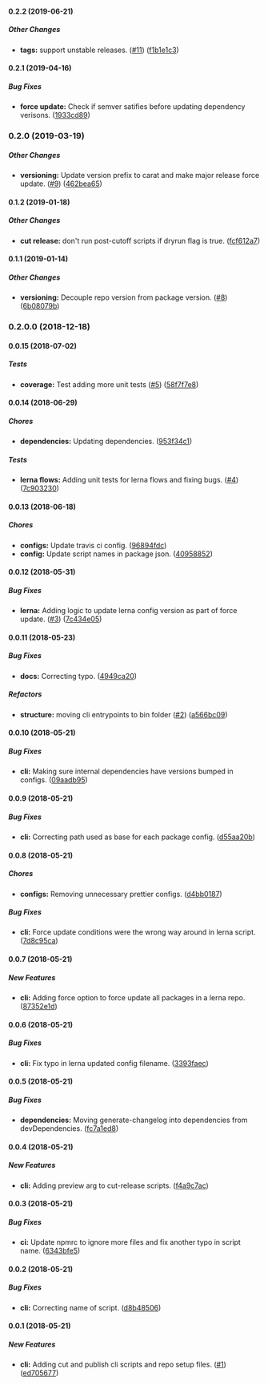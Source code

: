 #### 0.2.2 (2019-06-21)

##### Other Changes

* **tags:**  support unstable releases. ([#11](https://github.com/bad-batch/cutoff/pull/11)) ([f1b1e1c3](https://github.com/bad-batch/cutoff/commit/f1b1e1c38c9253deb4cc43bc6c8b6f1321c3a46d))

#### 0.2.1 (2019-04-16)

##### Bug Fixes

* **force update:**  Check if semver satifies before updating dependency verisons. ([1933cd89](https://github.com/bad-batch/cutoff/commit/1933cd891f1ad8f1e6250ead9db5f4a7a5931968))

### 0.2.0 (2019-03-19)

##### Other Changes

* **versioning:**  Update version prefix to carat and make major release force update. ([#9](https://github.com/bad-batch/cutoff/pull/9)) ([462bea65](https://github.com/bad-batch/cutoff/commit/462bea65d65352022a264b141f4f717c3edea6b5))

#### 0.1.2 (2019-01-18)

##### Other Changes

* **cut release:**  don't run post-cutoff scripts if dryrun flag is true. ([fcf612a7](https://github.com/bad-batch/cutoff/commit/fcf612a74f9586963d9b8b6cf2fb09f55e8dd6ba))

#### 0.1.1 (2019-01-14)

##### Other Changes

* **versioning:**  Decouple repo version from package version. ([#8](https://github.com/bad-batch/cutoff/pull/8)) ([6b08079b](https://github.com/bad-batch/cutoff/commit/6b08079b494c6cd83d42809e2cbe2f4276f4af40))

### 0.2.0.0 (2018-12-18)

#### 0.0.15 (2018-07-02)

##### Tests

* **coverage:**  Test adding more unit tests ([#5](https://github.com/bad-batch/cutoff/pull/5)) ([58f7f7e8](https://github.com/bad-batch/cutoff/commit/58f7f7e828ca21e79b95ec41d0ea8969d8ccfce0))

#### 0.0.14 (2018-06-29)

##### Chores

* **dependencies:**  Updating dependencies. ([953f34c1](https://github.com/bad-batch/cutoff/commit/953f34c1227cd058212ff45f23b4b5fb247e671f))

##### Tests

* **lerna flows:**  Adding unit tests for lerna flows and fixing bugs. ([#4](https://github.com/bad-batch/cutoff/pull/4)) ([7c903230](https://github.com/bad-batch/cutoff/commit/7c9032300af64a39ef09a9ee4698b522cf1e8040))

#### 0.0.13 (2018-06-18)

##### Chores

* **configs:**  Update travis ci config. ([96894fdc](https://github.com/bad-batch/cutoff/commit/96894fdc367f19058b8f69ed4de26da29baf5e93))
* **config:**  Update script names in package json. ([40958852](https://github.com/bad-batch/cutoff/commit/409588521b1d0ef20e8d97e33fdd648728d85677))

#### 0.0.12 (2018-05-31)

##### Bug Fixes

* **lerna:**  Adding logic to update lerna config version as part of force update. ([#3](https://github.com/dylanaubrey/component-library/pull/3)) ([7c434e05](https://github.com/dylanaubrey/component-library/commit/7c434e056091a130d98db66e116ac2fd0e91b18b))

#### 0.0.11 (2018-05-23)

##### Bug Fixes

* **docs:**  Correcting typo. ([4949ca20](https://github.com/dylanaubrey/component-library/commit/4949ca2004739bd7e38ac8e183ef00e7eae98f0c))

##### Refactors

* **structure:**  moving cli entrypoints to bin folder ([#2](https://github.com/dylanaubrey/component-library/pull/2)) ([a566bc09](https://github.com/dylanaubrey/component-library/commit/a566bc09b5c8daed5f2c400fcddd964c322398d8))

#### 0.0.10 (2018-05-21)

##### Bug Fixes

* **cli:**  Making sure internal dependencies have versions bumped in configs. ([09aadb95](https://github.com/dylanaubrey/component-library/commit/09aadb95f5fa688cd793b64e00ff6b02baad1ba8))

#### 0.0.9 (2018-05-21)

##### Bug Fixes

* **cli:**  Correcting path used as base for each package config. ([d55aa20b](https://github.com/dylanaubrey/component-library/commit/d55aa20b91ed066302028d8efea4536052065623))

#### 0.0.8 (2018-05-21)

##### Chores

* **configs:**  Removing unnecessary prettier configs. ([d4bb0187](https://github.com/dylanaubrey/component-library/commit/d4bb0187100555a08a02fe05b39efc740c8cb524))

##### Bug Fixes

* **cli:**  Force update conditions were the wrong way around in lerna script. ([7d8c95ca](https://github.com/dylanaubrey/component-library/commit/7d8c95ca1f9610b8351881caf1c78a29786f760d))

#### 0.0.7 (2018-05-21)

##### New Features

* **cli:**  Adding force option to force update all packages in a lerna repo. ([87352e1d](https://github.com/dylanaubrey/component-library/commit/87352e1dd35367479c4873366474c5f97a26295f))

#### 0.0.6 (2018-05-21)

##### Bug Fixes

* **cli:**  Fix typo in lerna updated config filename. ([3393faec](https://github.com/dylanaubrey/component-library/commit/3393faecb83d1c8b16fa49668a1bde97cbb45df0))

#### 0.0.5 (2018-05-21)

##### Bug Fixes

* **dependencies:**  Moving generate-changelog into dependencies from devDependencies. ([fc7a1ed8](https://github.com/dylanaubrey/component-library/commit/fc7a1ed8842f1e6892fba15caf5c4a98927bc71a))

#### 0.0.4 (2018-05-21)

##### New Features

* **cli:**  Adding preview arg to cut-release scripts. ([f4a9c7ac](https://github.com/dylanaubrey/component-library/commit/f4a9c7acfbc528b294dd5871c4667dd866b9fcb0))

#### 0.0.3 (2018-05-21)

##### Bug Fixes

* **ci:**  Update npmrc to ignore more files and fix another typo in script name. ([6343bfe5](https://github.com/dylanaubrey/component-library/commit/6343bfe52dabcc6c967e2016acda7534eae8c7b2))

#### 0.0.2 (2018-05-21)

##### Bug Fixes

* **cli:**  Correcting name of script. ([d8b48506](https://github.com/dylanaubrey/component-library/commit/d8b48506f11801d0ec5d383d0e3e63771c20c0e5))

#### 0.0.1 (2018-05-21)

##### New Features

* **cli:**  Adding cut and publish cli scripts and repo setup files. ([#1](https://github.com/dylanaubrey/component-library/pull/1)) ([ed705677](https://github.com/dylanaubrey/component-library/commit/ed7056770e932df12567bc218c84f1039e68cf78))

